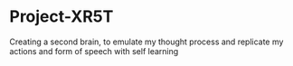 # Project-XR5T
 Creating a second brain, to emulate my thought process and replicate my actions and form of speech with self learning
